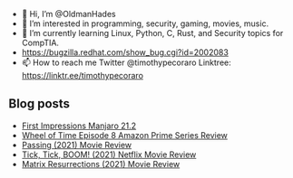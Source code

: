- 👋 Hi, I’m @OldmanHades
- 👀 I’m interested in programming, security, gaming, movies, music.
- 🌱 I’m currently learning Linux, Python, C, Rust, and Security topics for CompTIA.
- https://bugzilla.redhat.com/show_bug.cgi?id=2002083
- 📫 How to reach me Twitter @timothypecoraro
Linktree: https://linktr.ee/timothypecoraro

## Blog posts
<!-- BLOG-POST-LIST:START -->
- [First Impressions Manjaro 21.2](https://medium.com/@timothypecoraro/first-impressions-manjaro-21-2-6975a06d4880?source=rss-5097f5c9b801------2)
- [Wheel of Time Episode 8 Amazon Prime Series Review](https://medium.com/@timothypecoraro/wheel-of-time-episode-8-amazon-prime-series-review-964967b13916?source=rss-5097f5c9b801------2)
- [Passing &lpar;2021&rpar; Movie Review](https://medium.com/@timothypecoraro/passing-2021-movie-review-f2cf706de471?source=rss-5097f5c9b801------2)
- [Tick, Tick, BOOM! &lpar;2021&rpar; Netflix Movie Review](https://medium.com/@timothypecoraro/tick-tick-boom-2021-netflix-movie-review-bb503d8bd5b5?source=rss-5097f5c9b801------2)
- [Matrix Resurrections &lpar;2021&rpar; Movie Review](https://medium.com/@timothypecoraro/matrix-resurrections-2021-movie-review-555fcef3c3eb?source=rss-5097f5c9b801------2)
<!-- BLOG-POST-LIST:END -->
